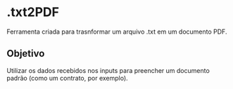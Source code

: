 # .txt2PDF
Ferramenta criada para trasnformar um arquivo .txt em um documento PDF.
## Objetivo
Utilizar os dados recebidos nos inputs para preencher um documento padrão (como um contrato, por exemplo).
